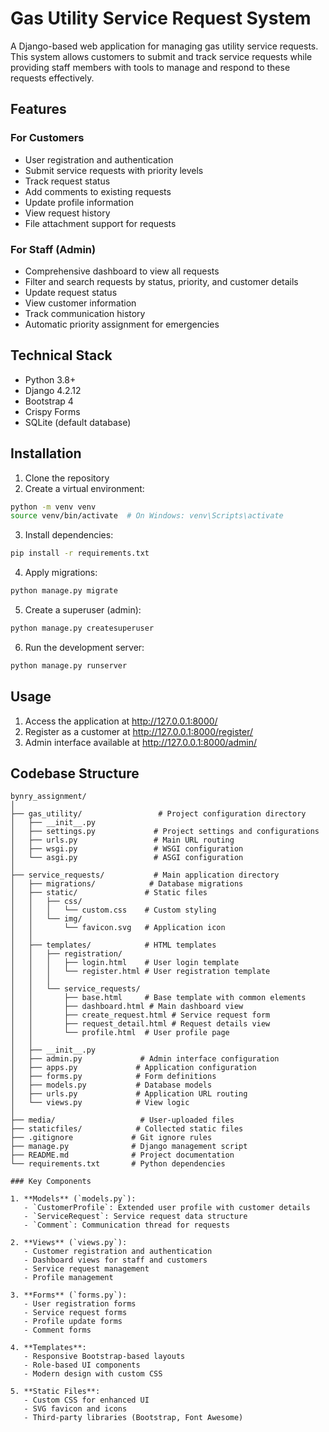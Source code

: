 # Gas Utility Service Request System

A Django-based web application for managing gas utility service requests. This system allows customers to submit and track service requests while providing staff members with tools to manage and respond to these requests effectively.

## Features

### For Customers
- User registration and authentication
- Submit service requests with priority levels
- Track request status
- Add comments to existing requests
- Update profile information
- View request history
- File attachment support for requests

### For Staff (Admin)
- Comprehensive dashboard to view all requests
- Filter and search requests by status, priority, and customer details
- Update request status
- View customer information
- Track communication history
- Automatic priority assignment for emergencies

## Technical Stack

- Python 3.8+
- Django 4.2.12
- Bootstrap 4
- Crispy Forms
- SQLite (default database)

## Installation

1. Clone the repository
2. Create a virtual environment:
```bash
python -m venv venv
source venv/bin/activate  # On Windows: venv\Scripts\activate
```

3. Install dependencies:
```bash
pip install -r requirements.txt
```

4. Apply migrations:
```bash
python manage.py migrate
```

5. Create a superuser (admin):
```bash
python manage.py createsuperuser
```

6. Run the development server:
```bash
python manage.py runserver
```

## Usage

1. Access the application at http://127.0.0.1:8000/
2. Register as a customer at http://127.0.0.1:8000/register/
3. Admin interface available at http://127.0.0.1:8000/admin/

## Codebase Structure

```
bynry_assignment/
│
├── gas_utility/                 # Project configuration directory
│   ├── __init__.py
│   ├── settings.py             # Project settings and configurations
│   ├── urls.py                 # Main URL routing
│   ├── wsgi.py                 # WSGI configuration
│   └── asgi.py                 # ASGI configuration
│
├── service_requests/           # Main application directory
│   ├── migrations/            # Database migrations
│   ├── static/               # Static files
│   │   ├── css/
│   │   │   └── custom.css    # Custom styling
│   │   └── img/
│   │       └── favicon.svg   # Application icon
│   │
│   ├── templates/            # HTML templates
│   │   ├── registration/
│   │   │   ├── login.html    # User login template
│   │   │   └── register.html # User registration template
│   │   │
│   │   └── service_requests/
│   │       ├── base.html     # Base template with common elements
│   │       ├── dashboard.html # Main dashboard view
│   │       ├── create_request.html # Service request form
│   │       ├── request_detail.html # Request details view
│   │       └── profile.html  # User profile page
│   │
│   ├── __init__.py
│   ├── admin.py             # Admin interface configuration
│   ├── apps.py             # Application configuration
│   ├── forms.py            # Form definitions
│   ├── models.py           # Database models
│   ├── urls.py             # Application URL routing
│   └── views.py            # View logic
│
├── media/                   # User-uploaded files
├── staticfiles/            # Collected static files
├── .gitignore             # Git ignore rules
├── manage.py              # Django management script
├── README.md              # Project documentation
└── requirements.txt       # Python dependencies

### Key Components

1. **Models** (`models.py`):
   - `CustomerProfile`: Extended user profile with customer details
   - `ServiceRequest`: Service request data structure
   - `Comment`: Communication thread for requests

2. **Views** (`views.py`):
   - Customer registration and authentication
   - Dashboard views for staff and customers
   - Service request management
   - Profile management

3. **Forms** (`forms.py`):
   - User registration forms
   - Service request forms
   - Profile update forms
   - Comment forms

4. **Templates**:
   - Responsive Bootstrap-based layouts
   - Role-based UI components
   - Modern design with custom CSS

5. **Static Files**:
   - Custom CSS for enhanced UI
   - SVG favicon and icons
   - Third-party libraries (Bootstrap, Font Awesome)
